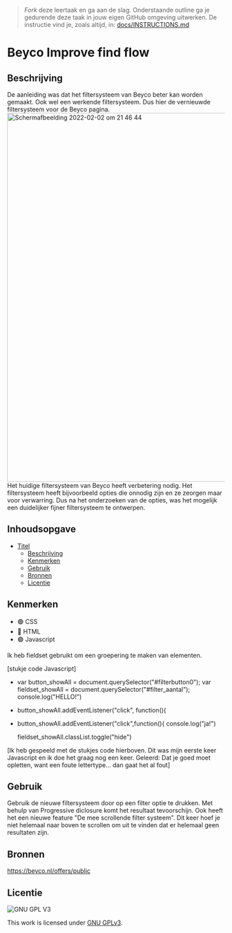 > _Fork_ deze leertaak en ga aan de slag. Onderstaande outline ga je gedurende deze taak in jouw eigen GitHub omgeving uitwerken. De instructie vind je, zoals altijd, in: [docs/INSTRUCTIONS.md](docs/INSTRUCTIONS.md)

# Beyco Improve find flow

## Beschrijving
<!-- Voeg een link toe naar Github Pages 🌐--> 
De aanleiding was dat het filtersysteem van Beyco beter kan worden gemaakt. Ook wel een werkende filtersysteem. Dus hier de vernieuwde filtersysteem voor de Beyco pagina.
<img width="854" alt="Schermafbeelding 2022-02-02 om 21 46 44" src="https://user-images.githubusercontent.com/90447045/152234827-82e36ccd-e037-4321-ad56-9514e2f998be.png">
Het huidige filtersysteem van Beyco heeft verbetering nodig. Het filtersysteem heeft bijvoorbeeld opties die onnodig zijn en ze zeorgen maar voor verwarring. Dus na het onderzoeken van de opties, was het mogelijk een duidelijker fijner filtersysteem te ontwerpen. 

## Inhoudsopgave

- [Titel](#titel)
  * [Beschrijving](#beschrijving)
  * [Kenmerken](#kenmerken)
  * [Gebruik](#gebruik)
  * [Bronnen](#bronnen)
  * [Licentie](#licentie)

## Kenmerken
* 🟣 CSS
* 🔵 HTML
* 🟢 Javascript

Ik heb fieldset gebruikt om een groepering te maken van elementen. 

[stukje code Javascript]
* var button_showAll = document.querySelector("#filterbutton0");
 var fieldset_showAll = document.querySelector("#filter_aantal");
 console.log("HELLO!") 
 
* button_showAll.addEventListener("click", function(){

*  button_showAll.addEventListener("click",function(){
      console.log("ja!")

      fieldset_showAll.classList.toggle("hide")

 [Ik heb gespeeld met de stukjes code hierboven. Dit was mijn eerste keer Javascript en ik doe het graag nog een keer. Geleerd: Dat je goed moet opletten, want een foute lettertype... dan gaat het al fout]
 
## Gebruik
Gebruik de nieuwe filtersysteem door op een filter optie te drukken. Met behulp van Progressive diclosure komt het resultaat tevoorschijn. Ook heeft het een nieuwe feature "De mee scrollende filter systeem". Dit keer hoef je niet helemaal naar boven te scrollen om uit te vinden dat er helemaal geen resultaten zijn. 
 
 
## Bronnen
https://beyco.nl/offers/public
 

## Licentie

![GNU GPL V3](https://www.gnu.org/graphics/gplv3-127x51.png)

This work is licensed under [GNU GPLv3](./LICENSE).
